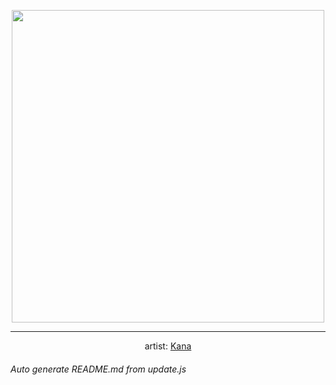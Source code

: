 
<p align="center">
  <img width="500" src="https://nekos.best/api/v2/neko/0391.png">
  <hr/>
  <center>
    artist: <a href="https://www.pixiv.net/en/artworks/87901172">Kana</a>
  </center>
</p>


###### Auto generate README.md from update.js

